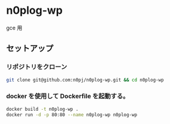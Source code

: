 # n0plog-wp

gce 用

## セットアップ

### リポジトリをクローン

```bash
git clone git@github.com:n0pj/n0plog-wp.git && cd n0plog-wp
```

### docker を使用して Dockerfile を起動する。

```bash
docker build -t n0plog-wp .
docker run -d -p 80:80 --name n0plog-wp n0plog-wp
```
